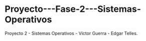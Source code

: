 # Proyecto---Fase-2---Sistemas-Operativos
Proyecto 2 - Sistemas Operativos - Víctor Guerra - Edgar Telles. 
